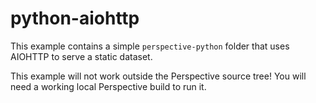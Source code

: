 # python-aiohttp

This example contains a simple `perspective-python` folder that uses AIOHTTP to
serve a static dataset.

<span class="warning">
This example will not work outside the Perspective source tree! You will need a working local Perspective build to run it.
</span>
